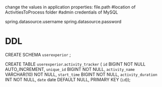 change the values in application properties:
file.path #location of ActivitiesToProcess folder
#admin credentials of MySQL

spring.datasource.username
spring.datasource.password

# DDL

CREATE SCHEMA `userexperior` ;

CREATE TABLE `userexperior`.`activity_tracker` (
`id` BIGINT NOT NULL AUTO_INCREMENT,
`unique_id` BIGINT NOT NULL,
`activity_name` VARCHAR(10) NOT NULL,
`start_time` BIGINT NOT NULL,
`activity_duration` INT NOT NULL,
`date` date DEFAULT NULL,
PRIMARY KEY (`id`));